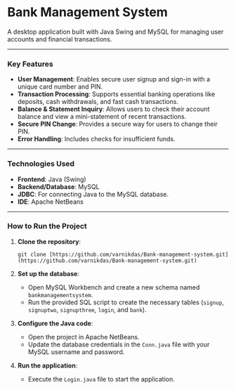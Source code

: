 # Bank Management System

A desktop application built with Java Swing and MySQL for managing user accounts and financial transactions.

---

### Key Features

* **User Management**: Enables secure user signup and sign-in with a unique card number and PIN.
* **Transaction Processing**: Supports essential banking operations like deposits, cash withdrawals, and fast cash transactions.
* **Balance & Statement Inquiry**: Allows users to check their account balance and view a mini-statement of recent transactions.
* **Secure PIN Change**: Provides a secure way for users to change their PIN.
* **Error Handling**: Includes checks for insufficient funds.

---

### Technologies Used

* **Frontend**: Java (Swing)
* **Backend/Database**: MySQL
* **JDBC**: For connecting Java to the MySQL database.
* **IDE**: Apache NetBeans

---

### How to Run the Project

1.  **Clone the repository**:
    ```
    git clone [https://github.com/varnikdas/Bank-management-system.git](https://github.com/varnikdas/Bank-management-system.git)
    ```

2.  **Set up the database**:
    * Open MySQL Workbench and create a new schema named `bankmanagementsystem`.
    * Run the provided SQL script to create the necessary tables (`signup`, `signuptwo`, `signupthree`, `login`, and `bank`).

3.  **Configure the Java code**:
    * Open the project in Apache NetBeans.
    * Update the database credentials in the `Conn.java` file with your MySQL username and password.

4.  **Run the application**:
    * Execute the `Login.java` file to start the application.



